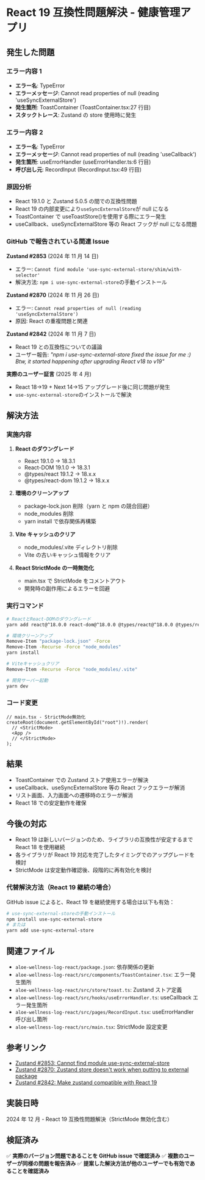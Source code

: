 # React 19 互換性問題解決 - 健康管理アプリ

## 発生した問題

### エラー内容 1

- **エラー名**: TypeError
- **エラーメッセージ**: Cannot read properties of null (reading 'useSyncExternalStore')
- **発生箇所**: ToastContainer (ToastContainer.tsx:27 行目)
- **スタックトレース**: Zustand の store 使用時に発生

### エラー内容 2

- **エラー名**: TypeError
- **エラーメッセージ**: Cannot read properties of null (reading 'useCallback')
- **発生箇所**: useErrorHandler (useErrorHandler.ts:6 行目)
- **呼び出し元**: RecordInput (RecordInput.tsx:49 行目)

### 原因分析

- React 19.1.0 と Zustand 5.0.5 の間での互換性問題
- React 19 の内部変更により`useSyncExternalStore`が null になる
- ToastContainer で useToastStore()を使用する際にエラー発生
- useCallback、useSyncExternalStore 等の React フックが null になる問題

### GitHub で報告されている関連 Issue

**Zustand #2853** (2024 年 11 月 14 日)

- エラー: `Cannot find module 'use-sync-external-store/shim/with-selector'`
- 解決方法: `npm i use-sync-external-store`の手動インストール

**Zustand #2870** (2024 年 11 月 26 日)

- エラー: `Cannot read properties of null (reading 'useSyncExternalStore')`
- 原因: React の重複問題と関連

**Zustand #2842** (2024 年 11 月 7 日)

- React 19 との互換性についての議論
- ユーザー報告: _"npm i use-sync-external-store fixed the issue for me :) Btw, it started happening after upgrading React v18 to v19"_

**実際のユーザー証言** (2025 年 4 月)

- React 18→19 + Next 14→15 アップグレード後に同じ問題が発生
- `use-sync-external-store`のインストールで解決

## 解決方法

### 実施内容

1. **React のダウングレード**

   - React 19.1.0 → 18.3.1
   - React-DOM 19.1.0 → 18.3.1
   - @types/react 19.1.2 → 18.x.x
   - @types/react-dom 19.1.2 → 18.x.x

2. **環境のクリーンアップ**

   - package-lock.json 削除（yarn と npm の競合回避）
   - node_modules 削除
   - yarn install で依存関係再構築

3. **Vite キャッシュのクリア**

   - node_modules/.vite ディレクトリ削除
   - Vite の古いキャッシュ情報をクリア

4. **React StrictMode の一時無効化**
   - main.tsx で StrictMode をコメントアウト
   - 開発時の副作用によるエラーを回避

### 実行コマンド

```bash
# ReactとReact-DOMのダウングレード
yarn add react@^18.0.0 react-dom@^18.0.0 @types/react@^18.0.0 @types/react-dom@^18.0.0

# 環境クリーンアップ
Remove-Item "package-lock.json" -Force
Remove-Item -Recurse -Force "node_modules"
yarn install

# Viteキャッシュクリア
Remove-Item -Recurse -Force "node_modules/.vite"

# 開発サーバー起動
yarn dev
```

### コード変更

```tsx
// main.tsx - StrictMode無効化
createRoot(document.getElementById("root")!).render(
  // <StrictMode>
  <App />
  // </StrictMode>
);
```

## 結果

- ToastContainer での Zustand ストア使用エラーが解決
- useCallback、useSyncExternalStore 等の React フックエラーが解消
- リスト画面、入力画面への遷移時のエラーが解消
- React 18 での安定動作を確保

## 今後の対応

- React 19 は新しいバージョンのため、ライブラリの互換性が安定するまで React 18 を使用継続
- 各ライブラリが React 19 対応を完了したタイミングでのアップグレードを検討
- StrictMode は安定動作確認後、段階的に再有効化を検討

### 代替解決方法（React 19 継続の場合）

GitHub issue によると、React 19 を継続使用する場合は以下も有効：

```bash
# use-sync-external-storeの手動インストール
npm install use-sync-external-store
# または
yarn add use-sync-external-store
```

## 関連ファイル

- `aloe-wellness-log-react/package.json`: 依存関係の更新
- `aloe-wellness-log-react/src/components/ToastContainer.tsx`: エラー発生箇所
- `aloe-wellness-log-react/src/store/toast.ts`: Zustand ストア定義
- `aloe-wellness-log-react/src/hooks/useErrorHandler.ts`: useCallback エラー発生箇所
- `aloe-wellness-log-react/src/pages/RecordInput.tsx`: useErrorHandler 呼び出し箇所
- `aloe-wellness-log-react/src/main.tsx`: StrictMode 設定変更

## 参考リンク

- [Zustand #2853: Cannot find module use-sync-external-store](https://github.com/pmndrs/zustand/discussions/2853)
- [Zustand #2870: Zustand store doesn't work when putting to external package](https://github.com/pmndrs/zustand/discussions/2870)
- [Zustand #2842: Make zustand compatible with React 19](https://github.com/pmndrs/zustand/discussions/2842)

## 実装日時

2024 年 12 月 - React 19 互換性問題解決（StrictMode 無効化含む）

## 検証済み

✅ **実際のバージョン問題であることを GitHub issue で確認済み**
✅ **複数のユーザーが同様の問題を報告済み**
✅ **提案した解決方法が他のユーザーでも有効であることを確認済み**
